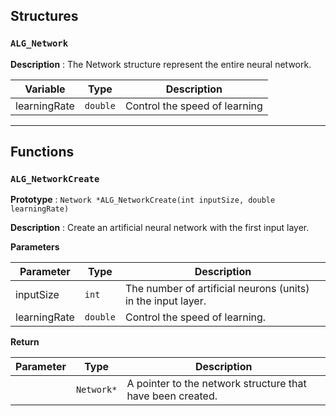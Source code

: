 ## Structures

### `ALG_Network`

**Description** : The Network structure represent the entire neural network.

| Variable     | Type     | Description                   |
|--------------|----------|-------------------------------|
| learningRate | `double` | Control the speed of learning |

---

## Functions

### `ALG_NetworkCreate`

**Prototype** : `Network *ALG_NetworkCreate(int inputSize, double learningRate)`

**Description** : Create an artificial neural network with the first input layer.

**Parameters**

| Parameter    | Type     | Description                                                  |
|--------------|----------|--------------------------------------------------------------|
| inputSize    | `int`    | The number of artificial neurons (units) in the input layer. |
| learningRate | `double` | Control the speed of learning.                               |

**Return**

| Parameter | Type       | Description                                                |
|-----------|------------|------------------------------------------------------------|
|           | `Network*` | A pointer to the network structure that have been created. |
